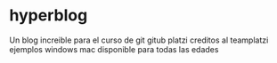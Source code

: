 # hyperblog
Un blog increible para el curso de git gitub platzi 
creditos al teamplatzi
ejemplos windows mac
disponible para todas las edades
